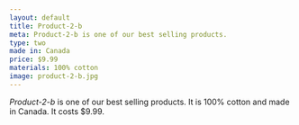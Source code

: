 ```yaml
---
layout: default
title: Product-2-b
meta: Product-2-b is one of our best selling products.
type: two
made in: Canada
price: $9.99
materials: 100% cotton
image: product-2-b.jpg
---
```


*Product-2-b* is one of our best selling products. It is 100% cotton and made in Canada. It costs $9.99.

